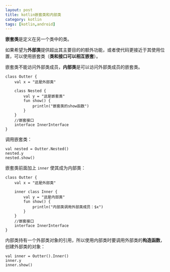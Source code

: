 ```yaml
---
layout: post
title: kotlin嵌套类和内部类
category: kotlin
tags: [kotlin,android]
---
```


**嵌套类**是定义在另一个类中的类。

如果希望为**外部类**提供超出其主要目的的额外功能，或者使代码更接近于其使用位置，可以使用嵌套类（**类和接口可以相互嵌套**）。

嵌套类不能访问外部类成员，**内部类**是可以访问外部类成员的嵌套类。

```
class Outter {
    val x = "这是外部类"

    class Nested {
        val y = "这是嵌套类"
        fun show() {
            println("嵌套类的show函数")
        }
    }
    //嵌套接口
    interface InnerInterface
}
```

调用嵌套类：

```
val nested = Outter.Nested()
nested.y
nested.show()
```

嵌套类前面加上 `inner` 使其成为内部类：

```
class Outter {
    val x = "这是外部类"

    inner class Inner {
        val y = "这是内部类"
        fun show() {
            println("内部类调用外部类成员：$x")
        }
    }
    //嵌套接口
    interface InnerInterface
}
```

内部类持有一个外部类对象的引用，所以使用内部类时要调用外部类的**构造函数**，创建外部类的对象：

```
val inner = Outter().Inner()
inner.y
inner.show()
```

